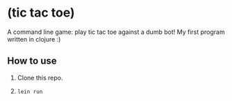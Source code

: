 # (tic tac toe)

A command line game: play tic tac toe against a dumb bot! My first program written in clojure :)

## How to use

1. Clone this repo.

2. `lein run`
